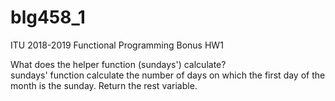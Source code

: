 # blg458_1
ITU 2018-2019 Functional Programming Bonus HW1

What does the helper function (sundays') calculate? <br />
sundays' function calculate the number of days on which the first day of the month is the sunday. Return the rest variable. 
